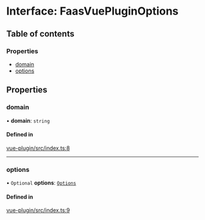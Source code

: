 # Interface: FaasVuePluginOptions

## Table of contents

### Properties

- [domain](FaasVuePluginOptions.md#domain)
- [options](FaasVuePluginOptions.md#options)

## Properties

### domain

• **domain**: `string`

#### Defined in

[vue-plugin/src/index.ts:8](https://github.com/faasjs/faasjs/blob/1705fd2/packages/vue-plugin/src/index.ts#L8)

___

### options

• `Optional` **options**: [`Options`](../modules.md#options)

#### Defined in

[vue-plugin/src/index.ts:9](https://github.com/faasjs/faasjs/blob/1705fd2/packages/vue-plugin/src/index.ts#L9)

